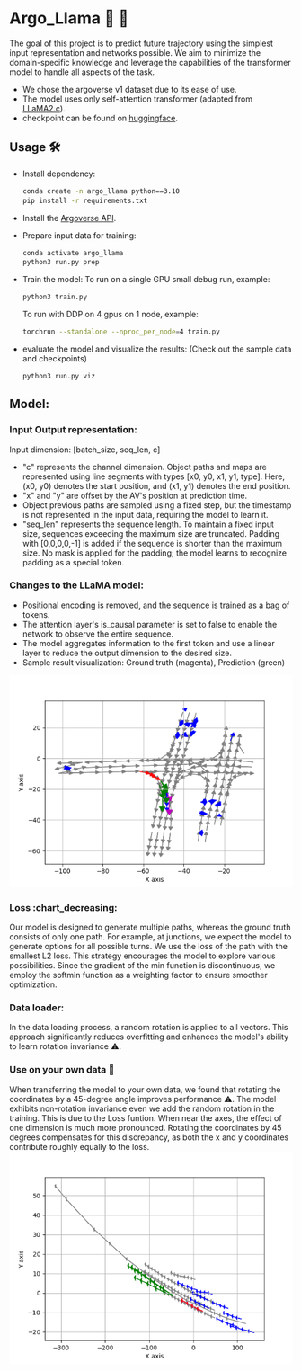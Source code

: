 # Argo_Llama :car: :llama:
The goal of this project is to predict future trajectory using the simplest input representation and networks possible. We aim to minimize the domain-specific knowledge and leverage the capabilities of the transformer model to handle all aspects of the task.
- We chose the argoverse v1 dataset due to its ease of use.
- The model uses only self-attention transformer (adapted from [LLaMA2.c](https://github.com/karpathy/llama2.c)).
- checkpoint can be found on [huggingface](https://huggingface.co/dalaska/drive_llama).

## Usage :hammer_and_wrench:
- Install dependency:
  ```bash
  conda create -n argo_llama python==3.10
  pip install -r requirements.txt
  ```
- Install the [Argoverse API](https://github.com/argoverse/argoverse-api.git). 

- Prepare input data for training:
  ```bash
  conda activate argo_llama
  python3 run.py prep
  ```
- Train the model:
  To run on a single GPU small debug run, example:
  ```bash
  python3 train.py
  ```
  
  To run with DDP on 4 gpus on 1 node, example:

  ``` bash
  torchrun --standalone --nproc_per_node=4 train.py
  ```

- evaluate the model and visualize the results: (Check out the sample data and checkpoints)
 
  ``` bash
  python3 run.py viz
  ```

## Model:

### Input Output representation:
Input dimension: [batch_size, seq_len, c]

- "c" represents the channel dimension. Object paths and maps are represented using line segments with types [x0, y0, x1, y1, type]. Here, (x0, y0) denotes the start position, and (x1, y1) denotes the end position. 
- "x" and "y" are offset by the AV's position at prediction time.
- Object previous paths are sampled using a fixed step, but the timestamp is not represented in the input data, requiring the model to learn it.
- "seq_len" represents the sequence length. To maintain a fixed input size, sequences exceeding the maximum size are truncated. Padding with [0,0,0,0,-1] is added if the sequence is shorter than the maximum size. No mask is applied for the padding; the model learns to recognize padding as a special token.

### Changes to the LLaMA model: 

- Positional encoding is removed, and the sequence is trained as a bag of tokens.
- The attention layer's is_causal parameter is set to false to enable the network to observe the entire sequence.
- The model aggregates information to the first token and use a linear layer to reduce the output dimension to the desired size.
- Sample result visualization: Ground truth (magenta), Prediction (green)

 ![viz](./sample/multi_35052.png "Multimodal Example")

### Loss :chart_decreasing:
Our model is designed to generate multiple paths, whereas the ground truth consists of only one path. For example, at junctions, we expect the model to generate options for all possible turns. 
We use the loss of the path with the smallest L2 loss. This strategy encourages the model to explore various possibilities. Since the gradient of the min function is discontinuous, we employ the softmin function as a weighting factor to ensure smoother optimization.

### Data loader:
In the data loading process, a random rotation is applied to all vectors. This approach significantly reduces overfitting and enhances the model's ability to learn rotation invariance :warning:.

### Use on your own data :arrows_counterclockwise:
When transferring the model to your own data, we found that rotating the coordinates by a 45-degree angle improves performance :warning:. 
The model exhibits non-rotation invariance even we add the random rotation in the training. This is due to the Loss funtion. When near the axes, the effect of one dimension is much more pronounced. Rotating the coordinates by 45 degrees compensates for this discrepancy, as both the x and y coordinates contribute roughly equally to the loss.
![viz](./sample/customized.png "customized data")
